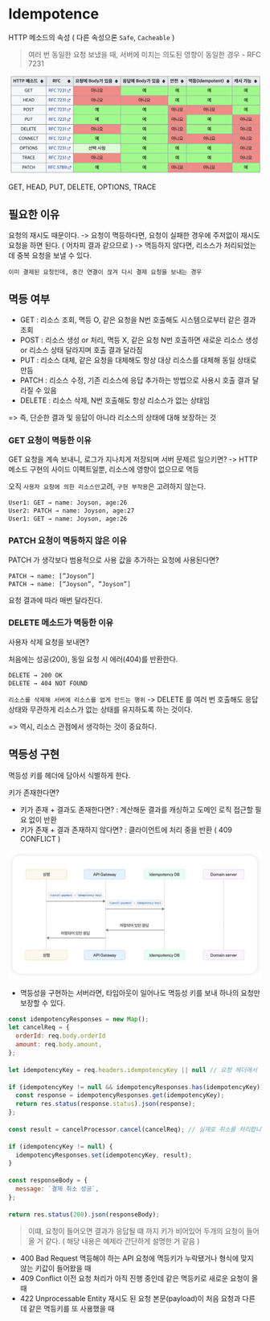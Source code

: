 # Idempotence

HTTP 메소드의 속성
( 다른 속성으론 `Safe`, `Cacheable` )

> 여러 번 동일한 요청 보냈을 때, 서버에 미치는 의도된 영향이 동일한 경우 - RFC 7231

![img.png](../images/idempotence.png)

GET, HEAD, PUT, DELETE, OPTIONS, TRACE 

## 필요한 이유

요청의 재시도 때문이다.
-> 요청이 멱등하다면, 요청이 실패한 경우에 주저없이 재시도 요청을 하면 된다. ( 어차피 결과 같으므로 )
-> 멱등하지 않다면, 리소스가 처리되었는데 중복 요청을 보낼 수 있다.

`이미 결제된 요청인데, 중간 연결이 끊겨 다시 결제 요청을 보내는 경우`

## 멱등 여부

- GET : 리소스 조회, 멱등 O, 같은 요청을 N번 호출해도 시스템으로부터 같은 결과 조회
- POST : 리소스 생성 or 처리, 멱등 X, 같은 요청 N번 호출하면 새로운 리소스 생성 or 리소스 상태 달라지며 호출 결과 달라짐
- PUT : 리소스 대체, 같은 요청을 대체해도 항상 대상 리소스를 대체해 동일 상태로 만듬
- PATCH : 리소스 수정, 기존 리소스에 응답 추가하는 방법으로 사용시 호출 결과 달라질 수 있음
- DELETE : 리소스 삭제, N번 호출해도 항상 리소스가 없는 상태임

=> 즉, 단순한 결과 및 응답이 아니라 리소스의 상태에 대해 보장하는 것

### GET 요청이 멱등한 이유

GET 요청을 계속 보내니, 로그가 지나치게 저장되며 서버 문제르 일으키면?
-> HTTP 메소드 구현의 사이드 이펙트일뿐, 리소스에 영향이 없으므로 멱등

오직 `사용자 요청에 의한 리소스만`고려, `구현 부작용`은 고려하지 않는다.

```
User1: GET → name: Joyson, age:26
User2: PATCH → name: Joyson, age:27
User1: GET → name: Joyson, age:26
```

### PATCH 요청이 멱등하지 않은 이유

PATCH 가 생각보다 범용적으로 사용
값을 추가하는 요청에 사용된다면?

```
PATCH → name: [”Joyson”]
PATCH → name: [”Joyson”, ”Joyson”]
```

요청 결과에 따라 매번 달라진다.

### DELETE 메소드가 멱등한 이유

사용자 삭제 요청을 보내면?

처음에는 성공(200), 동일 요청 시 에러(404)를 반환한다.
```
DELETE → 200 OK
DELETE → 404 NOT FOUND
```

`리소스를 삭제해 서버에 리소스를 없게 만드는 행위`
-> DELETE 를 여러 번 호출해도 응답 상태와 무관하게 리소스가 없는 상태를 유지하도록 하는 것이다.

=> 역시, 리소스 관점에서 생각하는 것이 중요하다.

## 멱등성 구현

멱등성 키를 헤더에 담아서 식별하게 한다.

키가 존재한다면?
- 키가 존재 + 결과도 존재한다면? : 계산해둔 결과를 캐싱하고 도메인 로직 접근할 필요 없이 반환
- 키가 존재 + 결과 존재하지 않다면? : 클라이언트에 처리 중을 반환 ( 409 CONFLICT )

![img.png](../images/toss-idempotence.png)

- 멱등성을 구현하는 서버라면, 타임아웃이 일어나도 멱등성 키를 보내 하나의 요청만 보장할 수 있다.

```javascript
const idempotencyResponses = new Map();
let cancelReq = {
  orderId: req.body.orderId
  amount: req.body.amount,
};

let idempotencyKey = req.headers.idempotencyKey || null // 요청 헤더에서 멱등키를 가져옵니다.

if (idempotencyKey != null && idempotencyResponses.has(idempotencyKey)) {
  const response = idempotencyResponses.get(idempotencyKey);
  return res.status(response.status).json(response);
};

const result = cancelProcessor.cancel(cancelReq); // 실제로 취소를 처리합니다.

if (idempotencyKey != null) {
  idempotencyResponses.set(idempotencyKey, result);
}

const responseBody = {
  message: `결제 취소 성공`,
};

return res.status(200).json(responseBody);
```

> 이떄, 요청이 들어오면
> 결과가 응답될 떄 까지 키가 비어있어 두개의 요청이 들어올 거 같다.
> ( 해당 내용은 예제라 간단하게 설명한 거 같음 )

- 400 Bad Request	멱등해야 하는 API 요청에 멱등키가 누락됐거나 형식에 맞지 않는 키값이 들어왔을 때
- 409 Conflict	이전 요청 처리가 아직 진행 중인데 같은 멱등키로 새로운 요청이 올 때
- 422 Unprocessable Entity	재시도 된 요청 본문(payload)이 처음 요청과 다른데 같은 멱등키를 또 사용했을 때
